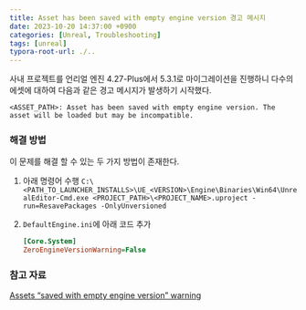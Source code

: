 ```yaml
---
title: Asset has been saved with empty engine version 경고 메시지
date: 2023-10-20 14:37:00 +0900
categories: [Unreal, Troubleshooting]
tags: [unreal]
typora-root-url: ./..
---
```


사내 프로젝트를 언리얼 엔진 4.27-Plus에서 5.3.1로 마이그레이션을 진행하니 다수의 에셋에 대하여 다음과 같은 경고 메시지가 발생하기 시작했다.

`<ASSET_PATH>: Asset has been saved with empty engine version. The asset will be loaded but may be incompatible.`



### 해결 방법

이 문제를 해결 할 수 있는 두 가지 방법이 존재한다.

1. 아래 명령어 수행
   `C:\<PATH_TO_LAUNCHER_INSTALLS>\UE_<VERSION>\Engine\Binaries\Win64\UnrealEditor-Cmd.exe <PROJECT_PATH>\<PROJECT_NAME>.uproject -run=ResavePackages -OnlyUnversioned` 

2. `DefaultEngine.ini`에 아래 코드 추가

   ```ini
   [Core.System]
   ZeroEngineVersionWarning=False
   ```



### 참고 자료

[Assets “saved with empty engine version” warning](https://forums.unrealengine.com/t/assets-saved-with-empty-engine-version-warning/304482)
